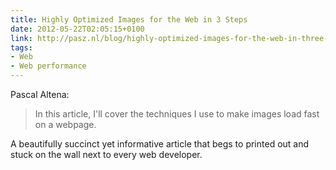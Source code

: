 ```yaml
---
title: Highly Optimized Images for the Web in 3 Steps
date: 2012-05-22T02:05:15+0100
link: http://pasz.nl/blog/highly-optimized-images-for-the-web-in-three-steps/
tags:
- Web
- Web performance
---
```

Pascal Altena:

> In this article, I'll cover the techniques I use to make images load fast on a webpage.

A beautifully succinct yet informative article that begs to printed out and stuck on the wall next to every web developer.
